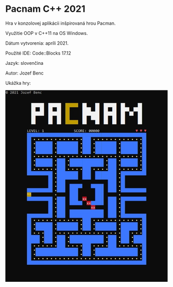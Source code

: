 # Pacnam C++ 2021
Hra v konzolovej aplikácii inšpirovaná hrou Pacman.

Využitie OOP v C++11 na OS Windows.

Dátum vytvorenia: apríli 2021.

Použité IDE: Code::Blocks 17.12

Jazyk: slovenčina

Autor: Jozef Benc

Ukážka hry:

![Preview](./preview.jpg)

